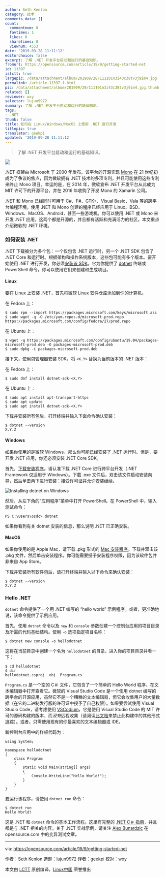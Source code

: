 ```yaml
---
author: Seth Kenlon
category: 技术
comments_data: []
count:
  commentnum: 0
  favtimes: 1
  likes: 0
  sharetimes: 0
  viewnum: 4553
date: '2019-09-28 11:11:12'
editorchoice: false
excerpt: 了解 .NET 开发平台启动和运行的基础知识。
fromurl: https://opensource.com/article/19/9/getting-started-net
id: 11397
islctt: true
largepic: /data/attachment/album/201909/28/111101n3i43c38tv3j9im4.jpg
permalink: /article-11397-1.html
pic: /data/attachment/album/201909/28/111101n3i43c38tv3j9im4.jpg.thumb.jpg
related: []
reviewer: wxy
selector: lujun9972
summary: 了解 .NET 开发平台启动和运行的基础知识。
tags:
- .NET
thumb: false
title: 如何在 Linux/Windows/MacOS 上使用 .NET 进行开发
titlepic: true
translator: geekpi
updated: '2019-09-28 11:11:12'
---
```



> 
> 了解 .NET 开发平台启动和运行的基础知识。
> 
> 
> 


![](/data/attachment/album/201909/28/111101n3i43c38tv3j9im4.jpg)


.NET 框架由 Microsoft 于 2000 年发布。该平台的开源实现 [Mono](https://www.monodevelop.com/) 在 21 世纪初成为了争议的焦点，因为微软拥有 .NET 技术的多项专利，并且可能使用这些专利来终止 Mono 项目。幸运的是，在 2014 年，微软宣布 .NET 开发平台从此成为 MIT 许可下的开源平台，并在 2016 年收购了开发 Mono 的 Xamarin 公司。


.NET 和 Mono 已经同时可用于 C#、F#、GTK+、Visual Basic、Vala 等的跨平台编程环境。使用 .NET 和 Mono 创建的程序已经应用于 Linux、BSD、Windows、MacOS、Android，甚至一些游戏机。你可以使用 .NET 或 Mono 来开发 .NET 应用。这两个都是开源的，并且都有活跃和充满活力的社区。本文重点介绍微软的 .NET 环境。


### 如何安装 .NET


.NET 下载被分为多个包：一个仅包含 .NET 运行时，另一个 .NET SDK 包含了 .NET Core 和运行时。根据架构和操作系统版本，这些包可能有多个版本。要开始使用 .NET 进行开发，你必须[安装该 SDK](https://dotnet.microsoft.com/download)。它为你提供了 [dotnet](https://docs.microsoft.com/en-us/dotnet/core/tools/dotnet?tabs=netcore21) 终端或 PowerShell 命令，你可以使用它们来创建和生成项目。


#### Linux


要在 Linux 上安装 .NET，首先将微软 Linux 软件仓库添加到你的计算机。


在 Fedora 上：



```
$ sudo rpm --import https://packages.microsoft.com/keys/microsoft.asc
$ sudo wget -q -O /etc/yum.repos.d/microsoft-prod.repo https://packages.microsoft.com/config/fedora/27/prod.repo
```

在 Ubuntu 上：



```
$ wget -q https://packages.microsoft.com/config/ubuntu/19.04/packages-microsoft-prod.deb -O packages-microsoft-prod.deb
$ sudo dpkg -i packages-microsoft-prod.deb
```

接下来，使用包管理器安装 SDK，将 `<X.Y>` 替换为当前版本的 .NET 版本：


在 Fedora 上：



```
$ sudo dnf install dotnet-sdk-<X.Y>
```

在 Ubuntu 上：



```
$ sudo apt install apt-transport-https
$ sudo apt update
$ sudo apt install dotnet-sdk-<X.Y>
```

下载并安装所有包后，打开终端并输入下面命令确认安装：



```
$ dotnet --version
X.Y.Z
```

#### Windows


如果你使用的是微软 Windows，那么你可能已经安装了 .NET 运行时。但是，要开发 .NET 应用，你还必须安装 .NET Core SDK。


首先，[下载安装程序](https://dotnet.microsoft.com/download)。请认准下载 .NET Core 进行跨平台开发（.NET Framework 仅适用于 Windows）。下载 .exe 文件后，双击该文件启动安装向导，然后单击两下进行安装：接受许可证并允许安装继续。


![Installing dotnet on Windows](/data/attachment/album/201909/28/111125jgsef75jnzcexgff.jpg "Installing dotnet on Windows")


然后，从左下角的“应用程序”菜单中打开 PowerShell。在 PowerShell 中，输入测试命令：



```
PS C:\Users\osdc> dotnet
```

如果你看到有关 dotnet 安装的信息，那么说明 .NET 已正确安装。


#### MacOS


如果你使用的是 Apple Mac，请下载 .pkg 形式的 [Mac 安装程序](https://dotnet.microsoft.com/download)。下载并双击该 .pkg 文件，然后单击安装程序。你可能需要授予安装程序权限，因为该软件包并非来自 App Store。


下载并安装所有软件包后，请打开终端并输入以下命令来确认安装：



```
$ dotnet --version
X.Y.Z
```

### Hello .NET


`dotnet` 命令提供了一个用 .NET 编写的 “hello world” 示例程序。或者，更准确地说，该命令提供了示例应用。


首先，使用 `dotnet` 命令以及 `new` 和 `console` 参数创建一个控制台应用的项目目录及所需的代码基础结构。使用 `-o` 选项指定项目名称：



```
$ dotnet new console -o hellodotnet
```

这将在当前目录中创建一个名为 `hellodotnet` 的目录。进入你的项目目录并看一下：



```
$ cd hellodotnet
$ dir
hellodotnet.csproj  obj  Program.cs
```

`Program.cs` 是一个空的 C＃ 文件，它包含了一个简单的 Hello World 程序。在文本编辑器中打开查看它。微软的 Visual Studio Code 是一个使用 dotnet 编写的跨平台的开源应用，虽然它不是一个糟糕的文本编辑器，但它会收集用户的大量数据（在它的二进制发行版的许可证中授予了自己权限）。如果要尝试使用 Visual Studio Code，请考虑使用 [VSCodium](https://vscodium.com/)，它是使用 Visual Studio Code 的 MIT 许可的源码构建的版本，而*没有*远程收集（请阅读[此文档](https://github.com/VSCodium/vscodium/blob/master/DOCS.md)来禁止此构建中的其他形式追踪）。或者，只需使用现有的你最喜欢的文本编辑器或 IDE。


新控制台应用中的样板代码为：



```
using System;

namespace hellodotnet
{
    class Program
    {
        static void Main(string[] args)
        {
            Console.WriteLine("Hello World!");
        }
    }
}
```

要运行该程序，请使用 `dotnet run` 命令：



```
$ dotnet run
Hello World!
```

这是 .NET 和 `dotnet` 命令的基本工作流程。这里有完整的 [.NET C＃ 指南](https://docs.microsoft.com/en-us/dotnet/csharp/tutorials/intro-to-csharp/)，并且都是与 .NET 相关的内容。关于 .NET 实战示例，请关注 [Alex Bunardzic](https://opensource.com/users/alex-bunardzic "View user profile.") 在 opensource.com 中的变异测试文章。




---


via: <https://opensource.com/article/19/9/getting-started-net>


作者：[Seth Kenlon](https://opensource.com/users/sethhttps://opensource.com/users/alex-bunardzichttps://opensource.com/users/alex-bunardzic) 选题：[lujun9972](https://github.com/lujun9972) 译者：[geekpi](https://github.com/geekpi) 校对：[wxy](https://github.com/wxy)


本文由 [LCTT](https://github.com/LCTT/TranslateProject) 原创编译，[Linux中国](https://linux.cn/) 荣誉推出